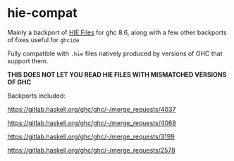 # hie-compat

Mainly a backport of [HIE
Files](https://gitlab.haskell.org/ghc/ghc/-/wikis/hie-files) for ghc 8.6, along
with a few other backports of fixes useful for `ghcide`

Fully compatible with `.hie` files natively produced by versions of GHC that support
them.

**THIS DOES NOT LET YOU READ HIE FILES WITH MISMATCHED VERSIONS OF GHC**

Backports included:

https://gitlab.haskell.org/ghc/ghc/-/merge_requests/4037

https://gitlab.haskell.org/ghc/ghc/-/merge_requests/4068

https://gitlab.haskell.org/ghc/ghc/-/merge_requests/3199

https://gitlab.haskell.org/ghc/ghc/-/merge_requests/2578
